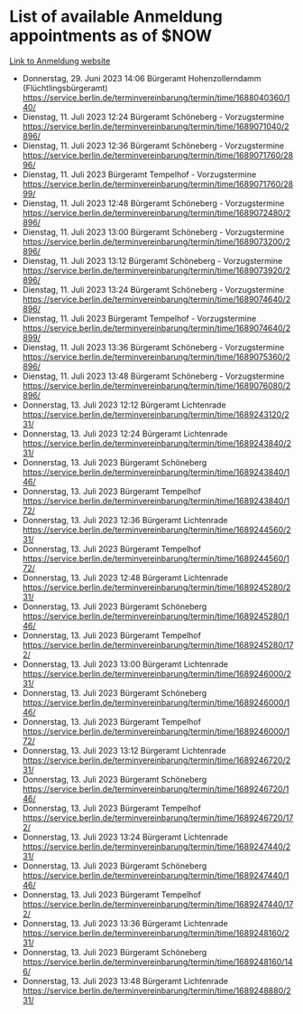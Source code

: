 # List of available Anmeldung appointments as of $NOW
[Link to Anmeldung website](https://service.berlin.de/terminvereinbarung/termin/tag.php?termin=1&anliegen[]=120686&dienstleisterlist=122210,122217,327316,122219,327312,122227,327314,122231,327346,122243,327348,122254,122252,329742,122260,329745,122262,329748,122271,327278,122273,327274,122277,327276,330436,122280,327294,122282,327290,122284,327292,122291,327270,122285,327266,122286,327264,122296,327268,150230,329760,122297,327286,122294,327284,122312,329763,122314,329775,122304,327330,122311,327334,122309,327332,317869,122281,327352,122279,329772,122283,122276,327324,122274,327326,122267,329766,122246,327318,122251,327320,122257,327322,122208,327298,122226,327300&herkunft=http%3A%2F%2Fservice.berlin.de%2Fdienstleistung%2F120686%2F)
- Donnerstag, 29. Juni 2023 14:06 Bürgeramt Hohenzollerndamm (Flüchtlingsbürgeramt) https://service.berlin.de/terminvereinbarung/termin/time/1688040360/140/
- Dienstag, 11. Juli 2023 12:24 Bürgeramt Schöneberg - Vorzugstermine https://service.berlin.de/terminvereinbarung/termin/time/1689071040/2896/
- Dienstag, 11. Juli 2023 12:36 Bürgeramt Schöneberg - Vorzugstermine https://service.berlin.de/terminvereinbarung/termin/time/1689071760/2896/
- Dienstag, 11. Juli 2023  Bürgeramt Tempelhof - Vorzugstermine https://service.berlin.de/terminvereinbarung/termin/time/1689071760/2899/
- Dienstag, 11. Juli 2023 12:48 Bürgeramt Schöneberg - Vorzugstermine https://service.berlin.de/terminvereinbarung/termin/time/1689072480/2896/
- Dienstag, 11. Juli 2023 13:00 Bürgeramt Schöneberg - Vorzugstermine https://service.berlin.de/terminvereinbarung/termin/time/1689073200/2896/
- Dienstag, 11. Juli 2023 13:12 Bürgeramt Schöneberg - Vorzugstermine https://service.berlin.de/terminvereinbarung/termin/time/1689073920/2896/
- Dienstag, 11. Juli 2023 13:24 Bürgeramt Schöneberg - Vorzugstermine https://service.berlin.de/terminvereinbarung/termin/time/1689074640/2896/
- Dienstag, 11. Juli 2023  Bürgeramt Tempelhof - Vorzugstermine https://service.berlin.de/terminvereinbarung/termin/time/1689074640/2899/
- Dienstag, 11. Juli 2023 13:36 Bürgeramt Schöneberg - Vorzugstermine https://service.berlin.de/terminvereinbarung/termin/time/1689075360/2896/
- Dienstag, 11. Juli 2023 13:48 Bürgeramt Schöneberg - Vorzugstermine https://service.berlin.de/terminvereinbarung/termin/time/1689076080/2896/
- Donnerstag, 13. Juli 2023 12:12 Bürgeramt Lichtenrade https://service.berlin.de/terminvereinbarung/termin/time/1689243120/231/
- Donnerstag, 13. Juli 2023 12:24 Bürgeramt Lichtenrade https://service.berlin.de/terminvereinbarung/termin/time/1689243840/231/
- Donnerstag, 13. Juli 2023  Bürgeramt Schöneberg https://service.berlin.de/terminvereinbarung/termin/time/1689243840/146/
- Donnerstag, 13. Juli 2023  Bürgeramt Tempelhof https://service.berlin.de/terminvereinbarung/termin/time/1689243840/172/
- Donnerstag, 13. Juli 2023 12:36 Bürgeramt Lichtenrade https://service.berlin.de/terminvereinbarung/termin/time/1689244560/231/
- Donnerstag, 13. Juli 2023  Bürgeramt Tempelhof https://service.berlin.de/terminvereinbarung/termin/time/1689244560/172/
- Donnerstag, 13. Juli 2023 12:48 Bürgeramt Lichtenrade https://service.berlin.de/terminvereinbarung/termin/time/1689245280/231/
- Donnerstag, 13. Juli 2023  Bürgeramt Schöneberg https://service.berlin.de/terminvereinbarung/termin/time/1689245280/146/
- Donnerstag, 13. Juli 2023  Bürgeramt Tempelhof https://service.berlin.de/terminvereinbarung/termin/time/1689245280/172/
- Donnerstag, 13. Juli 2023 13:00 Bürgeramt Lichtenrade https://service.berlin.de/terminvereinbarung/termin/time/1689246000/231/
- Donnerstag, 13. Juli 2023  Bürgeramt Schöneberg https://service.berlin.de/terminvereinbarung/termin/time/1689246000/146/
- Donnerstag, 13. Juli 2023  Bürgeramt Tempelhof https://service.berlin.de/terminvereinbarung/termin/time/1689246000/172/
- Donnerstag, 13. Juli 2023 13:12 Bürgeramt Lichtenrade https://service.berlin.de/terminvereinbarung/termin/time/1689246720/231/
- Donnerstag, 13. Juli 2023  Bürgeramt Schöneberg https://service.berlin.de/terminvereinbarung/termin/time/1689246720/146/
- Donnerstag, 13. Juli 2023  Bürgeramt Tempelhof https://service.berlin.de/terminvereinbarung/termin/time/1689246720/172/
- Donnerstag, 13. Juli 2023 13:24 Bürgeramt Lichtenrade https://service.berlin.de/terminvereinbarung/termin/time/1689247440/231/
- Donnerstag, 13. Juli 2023  Bürgeramt Schöneberg https://service.berlin.de/terminvereinbarung/termin/time/1689247440/146/
- Donnerstag, 13. Juli 2023  Bürgeramt Tempelhof https://service.berlin.de/terminvereinbarung/termin/time/1689247440/172/
- Donnerstag, 13. Juli 2023 13:36 Bürgeramt Lichtenrade https://service.berlin.de/terminvereinbarung/termin/time/1689248160/231/
- Donnerstag, 13. Juli 2023  Bürgeramt Schöneberg https://service.berlin.de/terminvereinbarung/termin/time/1689248160/146/
- Donnerstag, 13. Juli 2023 13:48 Bürgeramt Lichtenrade https://service.berlin.de/terminvereinbarung/termin/time/1689248880/231/
